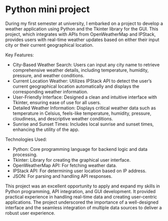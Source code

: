# Python mini project
During my first semester at university, I embarked on a project to develop a weather application using Python and the Tkinter library for the GUI. This project, which integrates with APIs from OpenWeatherMap and IPStack, provides users with real-time weather updates based on either their input city or their current geographical location.

Key Features:
 - City-Based Weather Search: Users can input any city name to retrieve comprehensive weather details, including temperature, humidity, pressure, and weather conditions.
 - Current Location Weather: Utilizes IPStack API to detect the user’s current geographical location automatically and displays the corresponding weather information.
 - User-Friendly Interface: Designed a clean and intuitive interface with Tkinter, ensuring ease of use for all users.
 - Detailed Weather Information: Displays critical weather data such as temperature in Celsius, feels-like temperature, humidity, pressure, cloudiness, and descriptive weather conditions.
 - Sunrise and Sunset Times: Includes local sunrise and sunset times, enhancing the utility of the app.

Technologies Used:
 - Python: Core programming language for backend logic and data processing.
 - Tkinter: Library for creating the graphical user interface.
 - OpenWeatherMap API: For fetching weather data.
 - IPStack API: For determining user location based on IP address.
 - JSON: For parsing and handling API responses.

This project was an excellent opportunity to apply and expand my skills in Python programming, API integration, and GUI development. It provided practical experience in handling real-time data and creating user-centric applications. The project underscored the importance of a well-designed interface and the seamless integration of multiple data sources to deliver a robust user experience.
